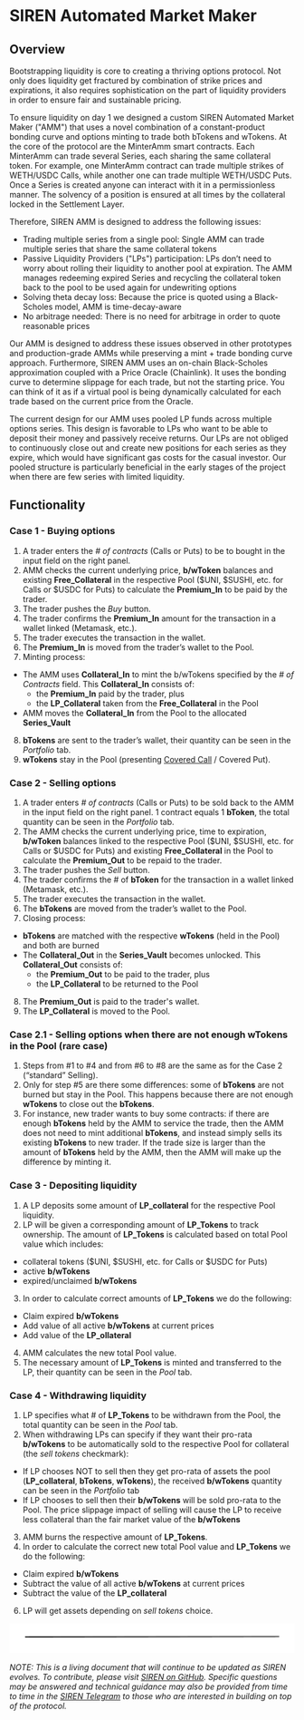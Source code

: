 # SIREN Automated Market Maker

## Overview

Bootstrapping liquidity is core to creating a thriving options protocol. Not only does liquidity get fractured by combination of strike prices and expirations, it also requires sophistication on the part of liquidity providers in order to ensure fair and sustainable pricing.

To ensure liquidity on day 1 we designed a custom SIREN Automated Market Maker ("AMM") that uses a novel combination of a constant-product bonding curve and options minting to trade both bTokens and wTokens. At the core of the protocol are the MinterAmm smart contracts. Each MinterAmm can trade several Series, each sharing the same collateral token. For example, one MinterAmm contract can trade multiple strikes of WETH/USDC Calls, while another one can trade multiple WETH/USDC Puts. Once a Series is created anyone can interact with it in a permissionless manner. The solvency of a position is ensured at all times by the collateral locked in the Settlement Layer.

Therefore, SIREN AMM is designed to address the following issues:

- Trading multiple series from a single pool: Single AMM can trade multiple series that share the same collateral tokens
- Passive Liquidity Providers ("LPs") participation: LPs don’t need to worry about rolling their liquidity to another pool at expiration. The AMM manages redeeming expired Series and recycling the collateral token back to the pool to be used again for undewriting options
- Solving theta decay loss: Because the price is quoted using a Black-Scholes model, AMM is time-decay-aware
- No arbitrage needed: There is no need for arbitrage in order to quote reasonable prices

Our AMM is designed to address these issues observed in other prototypes and production-grade AMMs while preserving a mint + trade bonding curve approach. Furthermore, SIREN AMM uses an on-chain Black-Scholes approximation coupled with a Price Oracle (Chainlink). It uses the bonding curve to determine slippage for each trade, but not the starting price. You can think of it as if a virtual pool is being dynamically calculated for each trade based on the current price from the Oracle.

The current design for our AMM uses pooled LP funds across multiple options series. This design is favorable to LPs who want to be able to deposit their money and passively receive returns. Our LPs are not obliged to continuously close out and create new positions for each series as they expire, which would have significant gas costs for the casual investor. Our pooled structure is particularly beneficial in the early stages of the project when there are few series with limited liquidity.

## Functionality

### Case 1 - Buying options

1. A trader enters the *# of contracts* (Calls or Puts) to be to bought in the input field on the right panel.
2. AMM checks the current underlying price, **b/wToken** balances and existing **Free_Collateral** in the respective Pool ($UNI, $SUSHI, etc. for Calls or $USDC for Puts) to calculate the **Premium_In** to be paid by the trader.
3. The trader pushes the *Buy* button.
4. The trader confirms the **Premium_In** amount for the transaction in a wallet linked (Metamask, etc.).
5. The trader executes the transaction in the wallet.
6. The **Premium_In** is moved from the trader’s wallet to the Pool.
7. Minting process:
- The AMM uses **Collateral_In** to mint the b/wTokens specified by the *# of Contracts* field. This **Collateral_In** consists of:
  - the **Premium_In** paid by the trader, plus
  - the **LP_Collateral** taken from the **Free_Collateral** in the Pool
- AMM moves the **Collateral_In** from the Pool to the allocated **Series_Vault**
8. **bTokens** are sent to the trader’s wallet, their quantity can be seen in the *Portfolio* tab.
9. **wTokens** stay in the Pool (presenting [Covered Call](https://www.investopedia.com/terms/c/coveredcall.asp) / Covered Put).


### Case 2 - Selling options

1. A trader enters *# of contracts* (Calls or Puts) to be sold back to the AMM in the input field on the right panel. 1 contract equals 1 **bToken**, the total quantity can be seen in the *Portfolio* tab.
2. The AMM checks the current underlying price, time to expiration, **b/wToken** balances linked to the respective Pool ($UNI, $SUSHI, etc. for Calls or $USDC for Puts) and existing **Free_Collateral** in the Pool to calculate the **Premium_Out** to be repaid to the trader.
3. The trader pushes the *Sell* button.
4. The trader confirms the # of **bToken** for the transaction in a wallet linked (Metamask, etc.).
5. The trader executes the transaction in the wallet.
6. The **bTokens** are moved from the trader’s wallet to the Pool.
7. Closing process:
- **bTokens** are matched with the respective **wTokens** (held in the Pool) and both are burned
- The **Collateral_Out** in the **Series_Vault** becomes unlocked. This **Collateral_Out** consists of:
  - the **Premium_Out** to be paid to the trader, plus
  - the **LP_Collateral** to be returned to the Pool
8. The **Premium_Out** is paid to the trader's wallet.
9. The **LP_Collateral** is moved to the Pool.

### Case 2.1 - Selling options when there are not enough wTokens in the Pool (rare case)

1. Steps from #1 to #4 and from #6 to #8 are the same as for the Case 2 (“standard” Selling).
2. Only for step #5 are there some differences: some of **bTokens** are not burned but stay in the Pool. This happens because there are not enough **wTokens** to close out the **bTokens**.
3. For instance, new trader wants to buy some contracts: if there are enough **bTokens** held by the AMM to service the trade, then the AMM does not need to mint additional **bTokens**, and instead simply sells its existing **bTokens** to new trader. If the trade size is larger than the amount of **bTokens** held by the AMM, then the AMM will make up the difference by minting it.

### Case 3 - Depositing liquidity

1. A LP deposits some amount of **LP_collateral** for the respective Pool liquidity.
2. LP will be given a corresponding amount of **LP_Tokens** to track ownership. The amount of **LP_Tokens** is calculated based on total Pool value which includes:
- collateral tokens ($UNI, $SUSHI, etc. for Calls or $USDC for Puts)
- active **b/wTokens**
- expired/unclaimed **b/wTokens**
3. In order to calculate correct amounts of **LP_Tokens** we do the following:
- Claim expired **b/wTokens**
- Add value of all active **b/wTokens** at current prices
- Add value of the **LP_ollateral**
4. AMM calculates the new total Pool value.
5. The necessary amount of **LP_Tokens** is minted and transferred to the LP, their quantity can be seen in the *Pool* tab.

### Case 4 - Withdrawing liquidity

1. LP specifies what # of **LP_Tokens** to be withdrawn from the Pool, the total quantity can be seen in the *Pool* tab.
2. When withdrawing LPs can specify if they want their pro-rata **b/wTokens** to be automatically sold to the respective Pool for collateral (the *sell tokens* checkmark):
- If LP chooses NOT to sell then they get pro-rata of assets the pool (**LP_collateral**, **bTokens**, **wTokens**), the received **b/wTokens** quantity can be seen in the *Portfolio* tab
- If LP chooses to sell then their **b/wTokens** will be sold pro-rata to the Pool. The price slippage impact of selling will cause the LP to receive less collateral than the fair market value of the **b/wTokens**
3. AMM burns the respective amount of **LP_Tokens**.
5. In order to calculate the correct new total Pool value and **LP_Tokens** we do the following:
- Claim expired **b/wTokens**
- Subtract the value of all active **b/wTokens** at current prices
- Subtract the value of the **LP_collateral**
6. LP will get assets depending on *sell tokens* choice.

![](../.gitbook/assets/image.png)

_NOTE: This is a living document that will continue to be updated as SIREN evolves. To contribute, please visit_ [_SIREN on GitHub_](https://github.com/sirenmarkets/core)_. Specific questions may be answered and technical guidance may also be provided from time to time in the_ [_SIREN Telegram_](https://t.me/sirenmarkets) _to those who are interested in building on top of the protocol._


